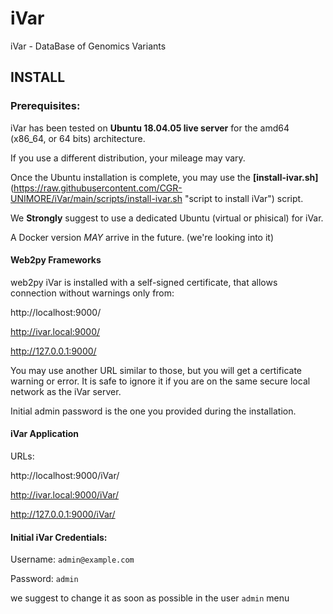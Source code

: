 # iVar
iVar - DataBase of Genomics Variants

## INSTALL ##

### Prerequisites: ###

iVar has been tested on **Ubuntu 18.04.05 live server** for the amd64 (x86_64, or 64 bits) architecture.

If you use a different distribution, your mileage may vary.

Once the Ubuntu installation is complete, you may use the **[install-ivar.sh]** (https://raw.githubusercontent.com/CGR-UNIMORE/iVar/main/scripts/install-ivar.sh "script to install iVar") script.

We **Strongly** suggest to use a dedicated Ubuntu (virtual or phisical) for iVar.

A Docker version _MAY_ arrive in the future. (we're looking into it)

#### Web2py Frameworks ####

web2py iVar is installed with a self-signed certificate, that allows connection 
without warnings only from:

http://localhost:9000/

http://ivar.local:9000/

http://127.0.0.1:9000/

You may use another URL similar to those, but you will get a certificate
warning or error. It is safe to ignore it if you are on the same secure 
local network as the iVar server.

Initial admin password is the one you provided during the installation.

#### iVar Application ####

URLs:

http://localhost:9000/iVar/

http://ivar.local:9000/iVar/

http://127.0.0.1:9000/iVar/

#### Initial iVar Credentials: ####

Username: `admin@example.com`

Password: `admin`

we suggest to change it as soon as possible in the user `admin` menu

